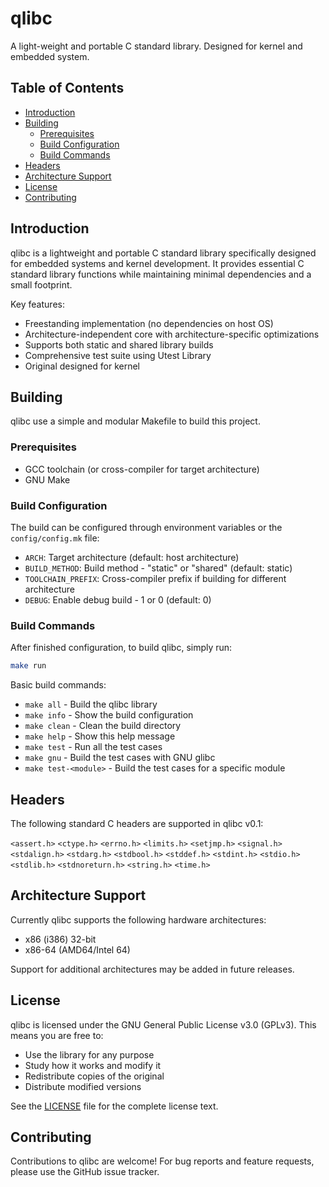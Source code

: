 # qlibc
A light-weight and portable C standard library. Designed for kernel and embedded system.

## Table of Contents


- [Introduction](#introduction)
- [Building](#building)
    - [Prerequisites](#prerequisites)
    - [Build Configuration](#build-configuration)
    - [Build Commands](#build-commands)
- [Headers](#headers)
- [Architecture Support](#architecture-support)
- [License](#license)
- [Contributing](#contributing)


## Introduction

qlibc is a lightweight and portable C standard library specifically designed for embedded systems and kernel development. It provides essential C standard library functions while maintaining minimal dependencies and a small footprint.

Key features:
- Freestanding implementation (no dependencies on host OS)
- Architecture-independent core with architecture-specific optimizations
- Supports both static and shared library builds
- Comprehensive test suite using Utest Library
- Original designed for kernel

## Building

qlibc use a simple and modular Makefile to build this project.

### Prerequisites

- GCC toolchain (or cross-compiler for target architecture)
- GNU Make

### Build Configuration

The build can be configured through environment variables or the `config/config.mk` file:

- `ARCH`: Target architecture (default: host architecture)
- `BUILD_METHOD`: Build method - "static" or "shared" (default: static) 
- `TOOLCHAIN_PREFIX`: Cross-compiler prefix if building for different architecture
- `DEBUG`: Enable debug build - 1 or 0 (default: 0)

### Build Commands

After finished configuration, to build qlibc, simply run:

```bash
make run
```

Basic build commands:
- `make all`           - Build the qlibc library
- `make info`          - Show the build configuration
- `make clean`         - Clean the build directory
- `make help`          - Show this help message
- `make test`          - Run all the test cases
- `make gnu`           - Build the test cases with GNU glibc
- `make test-<module>` - Build the test cases for a specific module


## Headers

The following standard C headers are supported in qlibc v0.1:

`<assert.h>` `<ctype.h>` `<errno.h>` `<limits.h>` `<setjmp.h>` `<signal.h>` `<stdalign.h>` `<stdarg.h>` `<stdbool.h>` `<stddef.h>` `<stdint.h>` `<stdio.h>` `<stdlib.h>` `<stdnoreturn.h>` `<string.h>` `<time.h>`


## Architecture Support

Currently qlibc supports the following hardware architectures:
- x86 (i386) 32-bit
- x86-64 (AMD64/Intel 64)

Support for additional architectures may be added in future releases.


## License

qlibc is licensed under the GNU General Public License v3.0 (GPLv3). This means you are free to:

- Use the library for any purpose
- Study how it works and modify it
- Redistribute copies of the original
- Distribute modified versions

See the [LICENSE](LICENSE) file for the complete license text.

## Contributing

Contributions to qlibc are welcome! 
For bug reports and feature requests, please use the GitHub issue tracker.

